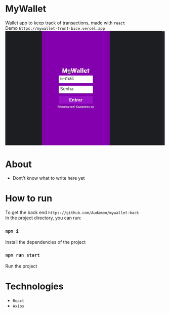 # MyWallet

Wallet app to keep track of transactions, made with `react`\
Demo `https://mywallet-front-bice.vercel.app`\
![](https://github.com/Audamon/mywallet-front/blob/main/public/Assets/myWallet.gif)

# About
- Dont't know what to write here yet

# How to run 

To get the back end `https://github.com/Audamon/mywallet-back`\
In the project directory, you can run:

### `npm i`

Install the dependencies of the project

### `npm run start`

Run the project

# Technologies

- `React`
- `Axios`

